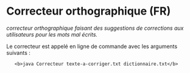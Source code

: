










# Correcteur orthographique (FR)

<i>correcteur orthographique faisant des suggestions de corrections aux utilisateurs
pour les mots mal écrits.</i>

Le correcteur est appelé en ligne de commande avec les arguments suivants :

       <b>java Correcteur texte-a-corriger.txt dictionnaire.txt</b>

